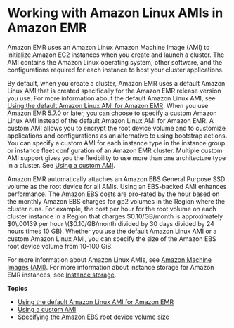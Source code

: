 # Working with Amazon Linux AMIs in Amazon EMR<a name="emr-ami"></a>

Amazon EMR uses an Amazon Linux Amazon Machine Image \(AMI\) to initialize Amazon EC2 instances when you create and launch a cluster\. The AMI contains the Amazon Linux operating system, other software, and the configurations required for each instance to host your cluster applications\.

By default, when you create a cluster, Amazon EMR uses a default Amazon Linux AMI that is created specifically for the Amazon EMR release version you use\. For more information about the default Amazon Linux AMI, see [Using the default Amazon Linux AMI for Amazon EMR](emr-default-ami.md)\. When you use Amazon EMR 5\.7\.0 or later, you can choose to specify a custom Amazon Linux AMI instead of the default Amazon Linux AMI for Amazon EMR\. A custom AMI allows you to encrypt the root device volume and to customize applications and configurations as an alternative to using bootstrap actions\. You can specify a custom AMI for each instance type in the instance group or instance fleet configuration of an Amazon EMR cluster\. Multiple custom AMI support gives you the flexibility to use more than one architecture type in a cluster\. See [Using a custom AMI](emr-custom-ami.md)\.

Amazon EMR automatically attaches an Amazon EBS General Purpose SSD volume as the root device for all AMIs\. Using an EBS\-backed AMI enhances performance\. The Amazon EBS costs are pro\-rated by the hour based on the monthly Amazon EBS charges for gp2 volumes in the Region where the cluster runs\. For example, the cost per hour for the root volume on each cluster instance in a Region that charges $0\.10/GB/month is approximately $0\.00139 per hour \($0\.10/GB/month divided by 30 days divided by 24 hours times 10 GB\)\. Whether you use the default Amazon Linux AMI or a custom Amazon Linux AMI, you can specify the size of the Amazon EBS root device volume from 10\-100 GiB\.

For more information about Amazon Linux AMIs, see [Amazon Machine Images \(AMI\)](https://docs.aws.amazon.com/AWSEC2/latest/UserGuide/AMIs.html)\. For more information about instance storage for Amazon EMR instances, see [Instance storage](emr-plan-storage.md)\.

**Topics**
+ [Using the default Amazon Linux AMI for Amazon EMR](emr-default-ami.md)
+ [Using a custom AMI](emr-custom-ami.md)
+ [Specifying the Amazon EBS root device volume size](emr-custom-ami-boot-volume-size.md)